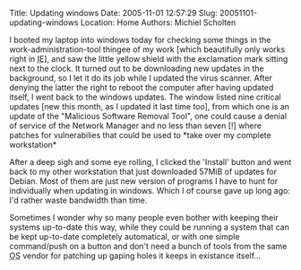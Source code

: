 Title: Updating windows
Date: 2005-11-01 12:57:29
Slug: 20051101-updating-windows
Location: Home
Authors: Michiel Scholten

<p>I booted my laptop into windows today for checking some things in the work-administration-tool thingee of my work [which beautifully only works right in <acronym title="Internet Exploder">IE</acronym>], and saw the little yellow shield with the exclamation mark sitting next to the clock. It turned out to be downloading new updates in the background, so I let it do its job while I updated the virus scanner. After denying the latter the right to reboot the computer after having updated itself, I went back to the windows updates. The window listed nine critical updates [new this month, as I updated it last time too], from which one is an update of the "Malicious Software Removal Tool", one could cause a denial of service of the Network Manager and no less than seven [!] where patches for vulnerabilies that could be used to *take over my complete workstation*</p>

<p>After a deep sigh and some eye rolling, I clicked the 'Install' button and went back to my other workstation that just downloaded 57MiB of updates for Debian. Most of them are just new version of programs I have to hunt for individually when updating in windows. Which I of course gave up long ago: I'd rather waste bandwidth than time.</p>

<p>Sometimes I wonder why so many people even bother with keeping their systems up-to-date this way, while they could be running a system that can be kept up-to-date completely automatical, or with one simple command/push on a button and don't need a bunch of tools from the same <acronym title="Operating System">OS</acronym> vendor for patching up gaping holes it keeps in existance itself...</p>